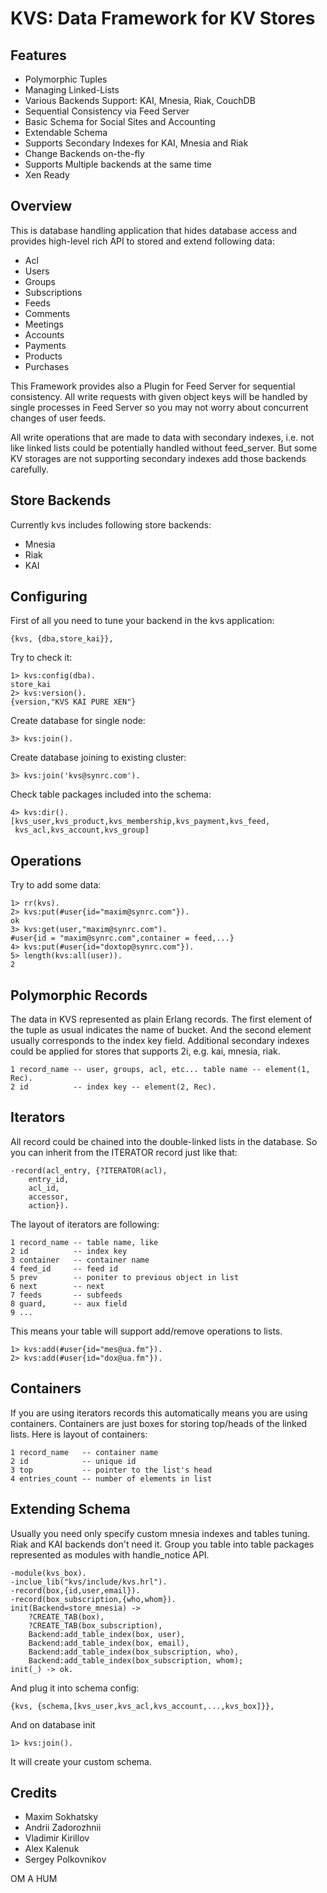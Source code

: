 KVS: Data Framework for KV Stores
=================================

Features
--------

* Polymorphic Tuples
* Managing Linked-Lists
* Various Backends Support: KAI, Mnesia, Riak, CouchDB
* Sequential Consistency via Feed Server
* Basic Schema for Social Sites and Accounting
* Extendable Schema
* Supports Secondary Indexes for KAI, Mnesia and Riak
* Change Backends on-the-fly
* Supports Multiple backends at the same time
* Xen Ready

Overview
--------

This is database handling application that hides database access
and provides high-level rich API to stored and extend following data:

* Acl
* Users
* Groups
* Subscriptions
* Feeds
* Comments
* Meetings
* Accounts
* Payments
* Products
* Purchases

This Framework provides also a Plugin for Feed Server for sequential consistency.
All write requests with given object keys will be handled by single processes
in Feed Server so you may not worry about concurrent changes of user feeds.

All write operations that are made to data with secondary indexes,
i.e. not like linked lists could be potentially handled without feed_server.
But some KV storages are not supporting secondary indexes add those backends carefully.

Store Backends
--------------

Currently kvs includes following store backends:

* Mnesia
* Riak
* KAI

Configuring
-----------

First of all you need to tune your backend in the kvs application:

    {kvs, {dba,store_kai}},

Try to check it:

    1> kvs:config(dba).
    store_kai
    2> kvs:version().
    {version,"KVS KAI PURE XEN"}

Create database for single node:

    3> kvs:join().

Create database joining to existing cluster:

    3> kvs:join('kvs@synrc.com').

Check table packages included into the schema:

    4> kvs:dir().
    [kvs_user,kvs_product,kvs_membership,kvs_payment,kvs_feed,
     kvs_acl,kvs_account,kvs_group]

Operations
----------

Try to add some data:

    1> rr(kvs).
    2> kvs:put(#user{id="maxim@synrc.com"}).
    ok
    3> kvs:get(user,"maxim@synrc.com").
    #user{id = "maxim@synrc.com",container = feed,...}
    4> kvs:put(#user{id="doxtop@synrc.com"}).
    5> length(kvs:all(user)).
    2

Polymorphic Records
-------------------

The data in KVS represented as plain Erlang records. The first element of the tuple
as usual indicates the name of bucket. And the second element usually corresponds
to the index key field. Additional secondary indexes could be applied for stores
that supports 2i, e.g. kai, mnesia, riak.

    1 record_name -- user, groups, acl, etc... table name -- element(1, Rec).
    2 id          -- index key -- element(2, Rec).

Iterators
---------

All record could be chained into the double-linked lists in the database.
So you can inherit from the ITERATOR record just like that:

    -record(acl_entry, {?ITERATOR(acl),
        entry_id,
        acl_id,
        accessor,
        action}).

The layout of iterators are following:

    1 record_name -- table name, like
    2 id          -- index key
    3 container   -- container name
    4 feed_id     -- feed id
    5 prev        -- poniter to previous object in list
    6 next        -- next
    7 feeds       -- subfeeds
    8 guard,      -- aux field
    9 ...

This means your table will support add/remove operations to lists.

    1> kvs:add(#user{id="mes@ua.fm"}).
    2> kvs:add(#user{id="dox@ua.fm"}).

Containers
----------

If you are using iterators records this automatically means you are using containers.
Containers are just boxes for storing top/heads of the linked lists. Here is layout
of containers:

    1 record_name   -- container name
    2 id            -- unique id
    3 top           -- pointer to the list's head
    4 entries_count -- number of elements in list

Extending Schema
----------------

Usually you need only specify custom mnesia indexes and tables tuning.
Riak and KAI backends don't need it. Group you table into table packages
represented as modules with handle_notice API.

    -module(kvs_box).
    -inclue_lib("kvs/include/kvs.hrl").
    -record(box,{id,user,email}).
    -record(box_subscription,{who,whom}).
    init(Backend=store_mnesia) ->
        ?CREATE_TAB(box),
        ?CREATE_TAB(box_subscription),
        Backend:add_table_index(box, user),
        Backend:add_table_index(box, email),
        Backend:add_table_index(box_subscription, who),
        Backend:add_table_index(box_subscription, whom);
    init(_) -> ok.

And plug it into schema config:

    {kvs, {schema,[kvs_user,kvs_acl,kvs_account,...,kvs_box]}},

And on database init

    1> kvs:join().

It will create your custom schema.

Credits
-------

* Maxim Sokhatsky
* Andrii Zadorozhnii
* Vladimir Kirillov
* Alex Kalenuk
* Sergey Polkovnikov

OM A HUM
